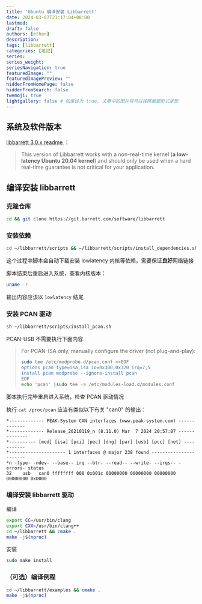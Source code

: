 ```yaml
---
title: 'Ubuntu 编译安装 Libbarrett'
date: 2024-03-07T21:17:04+08:00
lastmod: 
draft: false
authors: [ethan]
description: 
tags: [libbarrett]
categories: [笔记]
series: 
series_weight: 
seriesNavigation: true
featuredImage: ""
featuredImagePreview: ""
hiddenFromHomePage: false
hiddenFromSearch: false
twemoji: true
lightgallery: false # 如果设为 true, 文章中的图片将可以按照画廊形式呈现
---
```

<!--more-->

## 系统及软件版本

[libbarrett 3.0.x readme ](https://git.barrett.com/software/libbarrett)：

> This version of Libbarrett works with a non-real-time kernel (**a low-latency Ubuntu 20.04 kernel**) and should only be used when a hard real-time guarantee is not critical for your application.

## 编译安装 libbarrett

### 克隆仓库

```bash
cd && git clone https://git.barrett.com/software/libbarrett
```

### 安装依赖

```bash
cd ~/libbarrett/scripts && ~/libbarrett/scripts/install_dependencies.sh
```

这个过程中脚本会自动下载安装 lowlatency 内核等依赖，需要保证**良好**网络链接

脚本结束后重启进入系统，查看内核版本：

```bash
uname -r
```

输出内容应该以 `lowlatency` 结尾

### 安装 PCAN 驱动

```bash
sh ~/libbarrett/scripts/install_pcan.sh
```

PCAN-USB 不需要执行下面内容

> For PCAN-ISA only, manually configure the driver (not plug-and-play):
>
> ```bash
> sudo tee /etc/modprobe.d/pcan.conf <<EOF
> options pcan type=isa,isa io=0x300,0x320 irq=7,5
> install pcan modprobe --ignore-install pcan
> EOF
> echo 'pcan' |sudo tee -a /etc/modules-load.d/modules.conf
> ```

脚本执行完毕重启进入系统，检查 PCAN 驱动情况

执行 `cat /proc/pcan` 应当有类似以下有关 "can0" 的输出：

```
*------------- PEAK-System CAN interfaces (www.peak-system.com) -------------
*------------- Release_20210119_n (8.11.0) Mar  7 2024 20:57:07 --------------
*---------- [mod] [isa] [pci] [pec] [dng] [par] [usb] [pcc] [net] -----------
*--------------------- 1 interfaces @ major 238 found -----------------------
*n -type- -ndev- --base-- irq --btr- --read-- --write- --irqs-- -errors- status
32    usb   can0 ffffffff 000 0x001c 00000000 00000000 00000000 00000000 0x0000
```

### 编译安装 libbarrett 驱动

编译

```bash
export CC=/usr/bin/clang
export CXX=/usr/bin/clang++
cd ~/libbarrett && cmake .
make -j$(nproc)
```

安装

```bash
sudo make install
```

### （可选）编译例程

```bash
cd ~/libbarrett/examples && cmake .
make -j$(nproc)
```